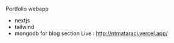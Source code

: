 Portfolio webapp
- nextjs
- tailwind
- mongodb for blog section
Live : http://ntmataraci.vercel.app/
